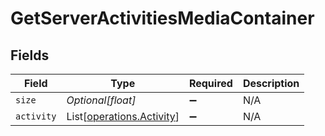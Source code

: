 # GetServerActivitiesMediaContainer


## Fields

| Field                                                            | Type                                                             | Required                                                         | Description                                                      |
| ---------------------------------------------------------------- | ---------------------------------------------------------------- | ---------------------------------------------------------------- | ---------------------------------------------------------------- |
| `size`                                                           | *Optional[float]*                                                | :heavy_minus_sign:                                               | N/A                                                              |
| `activity`                                                       | List[[operations.Activity](../../models/operations/activity.md)] | :heavy_minus_sign:                                               | N/A                                                              |